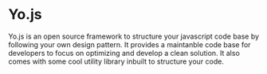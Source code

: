 Yo.js
=====

Yo.js is an open source framework to structure your javascript code base by following your own design pattern. It provides a maintanble code base for developers to focus on optimizing and develop a clean solution. It also comes with some cool utility library inbuilt to structure your code.

